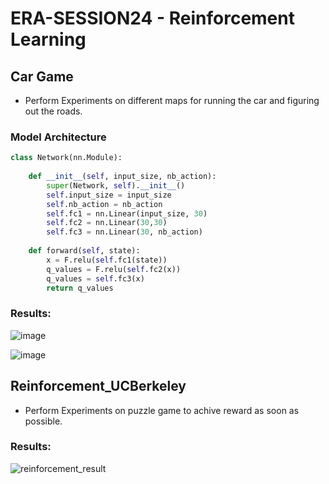 # ERA-SESSION24 -  Reinforcement Learning

## Car Game
- Perform Experiments on different maps for running the car and figuring out the roads.

### Model Architecture

```python
class Network(nn.Module):
   
    def __init__(self, input_size, nb_action):
        super(Network, self).__init__()
        self.input_size = input_size
        self.nb_action = nb_action
        self.fc1 = nn.Linear(input_size, 30)
        self.fc2 = nn.Linear(30,30)
        self.fc3 = nn.Linear(30, nb_action)
   
    def forward(self, state):
        x = F.relu(self.fc1(state))
        q_values = F.relu(self.fc2(x))
        q_values = self.fc3(x)
        return q_values
```
### Results:

![image](https://github.com/GunaKoppula/ERAV--Session-24/assets/61241928/f74a946c-0ac2-4ac2-aac2-b6a707797911)

![image](https://github.com/GunaKoppula/ERAV--Session-24/assets/61241928/530967d2-37ed-491b-b6d0-84caeb0c2cd9)


## Reinforcement_UCBerkeley 
- Perform Experiments on puzzle game to achive reward as soon as possible.

### Results:


![reinforcement_result](https://github.com/GunaKoppula/ERAV--Session-24/assets/61241928/bcec4fa5-2a58-44f7-9dd0-47c335c43aee)




